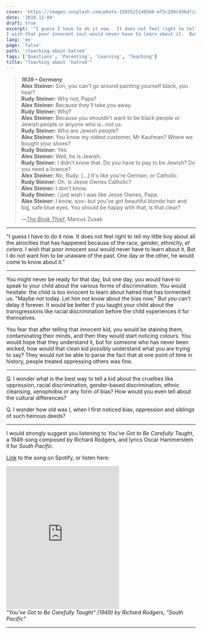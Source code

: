 ```yaml
---
cover: 'https://images.unsplash.com/photo-1503525148566-ef5c2b9c93bd?ixlib=rb-1.2.1&q=80&fm=jpg&crop=entropy&cs=tinysrgb&w=1080&fit=max&ixid=eyJhcHBfaWQiOjExNzczfQ'
date: '2018-12-04'
draft: true
excerpt: '"I guess I have to do it now.  It does not feel right to tell my little boy about all the atrocities that has happened because of the race, gender, ethnicity, et cetera.
I wish that poor innocent soul would never have to learn about it.  But I do not want him to be unaware of the past."'
lang: 'en'
page: 'false'
path: '/teaching-about-hatred'
tags: ['Questions', 'Parenting', 'Learning', 'Teaching']
title: "Teaching about 'hatred'"
---
```


> ***1939 • Germany***  
> **Alex Steiner:** Son, you can't go around painting yourself black, you hear?  
> **Rudy Steiner:** Why not, Papa?  
> **Alex Steiner:** Because they'll take you away.  
> **Rudy Steiner:** Why?  
> **Alex Steiner:** Because you shouldn't want to be black people or Jewish people or anyone who is…not us.  
> **Rudy Steiner:** Who are Jewish people?  
> **Alex Steiner:** You know my oldest customer, Mr Kaufman? Where we bought your shoes?  
> **Rudy Steiner:** Yes.  
> **Alex Steiner:** Well, he is Jewish.  
> **Rudy Steiner:** I didn't know that.  Do you have to pay to be Jewish? Do you need a licence?  
> **Alex Steiner:** No, Rudy.  […] It's like you're German, or Catholic.  
> **Rudy Steiner:** Oh.  Is Jesse Ownes Catholic?  
> **Alex Steiner:** I don't know.  
> **Rudy Steiner:** I just wish I was like Jesse Ownes, Papa.  
> **Alex Steiner:** I know, son– but you've got beautiful blonde hair and big, safe blue eyes.  You should be happy with that, is that clear?  
>  
>  —<u>*The Book Thief*</u>, Marcus Zusak

----

"I guess I have to do it now.  It does not feel right to tell my little boy about all the atrocities that has happened because of the race, gender, ethnicity, *et cetera*.
I wish that poor innocent soul would never have to learn about it.  But I do not want him to be unaware of the past.  One day or the other, he would come to know about it."

----

You might never be ready for that day, but one day, you would have to speak to your child about the various forms of discrimination.  You would hesitate: the child is too innocent to learn about hatred that has tormented us.  "Maybe not today.  Let him not know about the bias now."  But you can't delay it forever.  It would be better if you taught your child about the transgressions like racial discrimination before the child experiences it for themselves.

You fear that after telling that innocent kid, you would be staining them, contaminating their minds, and then they would start noticing colours.  You would hope that they understand it, but for someone who has never been wicked, how would that clean kid possibly understand what you are trying to say?  They would not be able to parse the fact that at one point of time in history, people treated oppressing others was fine.

----

Q. I wonder what is the best way to tell a kid about the cruelties like oppression, racial discrimination, gender-based discrimination, ethnic cleansing, xenophobia or any form of bias?  How would you even tell about the cultural differences?

Q. I wonder how old was I, when I first noticed bias, oppression and siblings of such heinous deeds?

----

I would strongly suggest you listening to *You've Got to Be Carefully Taught*, a 1949-song composed by Richard Rodgers, and lyrics Oscar Hammerstein II for *South Pacific*.

[Link](https://open.spotify.com/track/6aXgSsCmhk4Dl9mURJ06pY?si=uQ7M8dxZQ8mmwNFWVGVXgA) to the song on Spotify, or listen here:


<iframe src="https://open.spotify.com/embed?uri=spotify%3Atrack%3A6aXgSsCmhk4Dl9mURJ06pY" width="300" height="380" frameborder="0" allowtransparency="true" allow="encrypted-media"></iframe>
<figcaption><em>"You've Got to Be Carefully Taught" (1949) by Richard Rodgers, "South Pacific"</em></figcaption>

------